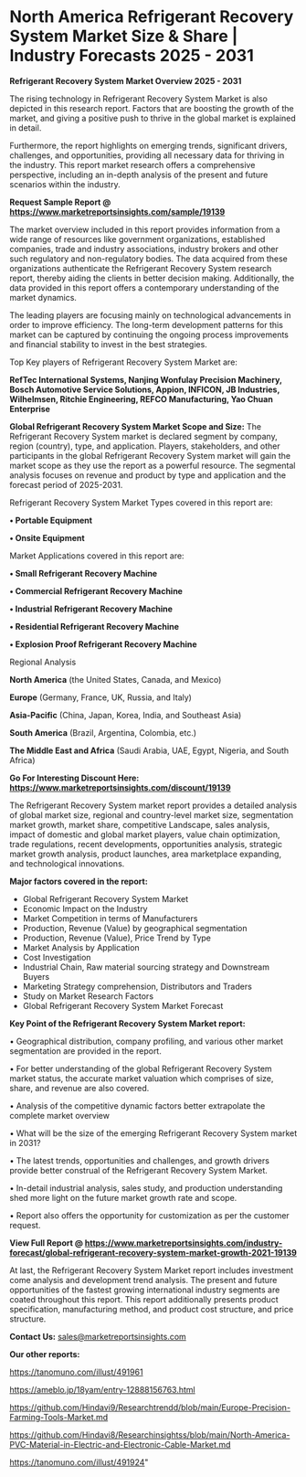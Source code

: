 # North America Refrigerant Recovery System Market Size & Share | Industry Forecasts 2025 - 2031

<Strong> Refrigerant Recovery System Market Overview 2025 - 2031</strong>

The rising technology in Refrigerant Recovery System Market is also depicted in this research report. Factors that are boosting the growth of the market, and giving a positive push to thrive in the global market is explained in detail.

Furthermore, the report highlights on emerging trends, significant drivers, challenges, and opportunities, providing all necessary data for thriving in the industry. This report market research offers a comprehensive perspective, including an in-depth analysis of the present and future scenarios within the industry.

<strong>Request Sample Report @ <a href=https://www.marketreportsinsights.com/sample/19139>https://www.marketreportsinsights.com/sample/19139</a></strong>

The market overview included in this report provides information from a wide range of resources like government organizations, established companies, trade and industry associations, industry brokers and other such regulatory and non-regulatory bodies. The data acquired from these organizations authenticate the Refrigerant Recovery System research report, thereby aiding the clients in better decision making. Additionally, the data provided in this report offers a contemporary understanding of the market dynamics.

The leading players are focusing mainly on technological advancements in order to improve efficiency. The long-term development patterns for this market can be captured by continuing the ongoing process improvements and financial stability to invest in the best strategies.

Top Key players of Refrigerant Recovery System Market are:

<strong>RefTec International Systems, Nanjing Wonfulay Precision Machinery, Bosch Automotive Service Solutions, Appion, INFICON, JB Industries, Wilhelmsen, Ritchie Engineering, REFCO Manufacturing, Yao Chuan Enterprise</strong>

<strong><b>Global Refrigerant Recovery System Market Scope and Size:</b></strong>
The Refrigerant Recovery System market is declared segment by company, region (country), type, and application. Players, stakeholders, and other participants in the global Refrigerant Recovery System market will gain the market scope as they use the report as a powerful resource. The segmental analysis focuses on revenue and product by type and application and the forecast period of 2025-2031.

Refrigerant Recovery System Market Types covered in this report are:

<strong>• Portable Equipment

• Onsite Equipment</strong>

Market Applications covered in this report are:

<strong>• Small Refrigerant Recovery Machine

• Commercial Refrigerant Recovery Machine

• Industrial Refrigerant Recovery Machine

• Residential Refrigerant Recovery Machine

• Explosion Proof Refrigerant Recovery Machine</strong> 

Regional Analysis

<strong>North America</strong> (the United States, Canada, and Mexico)

<strong>Europe</strong> (Germany, France, UK, Russia, and Italy)

<strong>Asia-Pacific</strong> (China, Japan, Korea, India, and Southeast Asia)

<strong>South America</strong> (Brazil, Argentina, Colombia, etc.)

<strong>The Middle East and Africa</strong> (Saudi Arabia, UAE, Egypt, Nigeria, and South Africa)

<strong>Go For Interesting Discount Here: <a href=https://www.marketreportsinsights.com/discount/19139>https://www.marketreportsinsights.com/discount/19139</a></strong>

The Refrigerant Recovery System market report provides a detailed analysis of global market size, regional and country-level market size, segmentation market growth, market share, competitive Landscape, sales analysis, impact of domestic and global market players, value chain optimization, trade regulations, recent developments, opportunities analysis, strategic market growth analysis, product launches, area marketplace expanding, and technological innovations.

<strong><b>Major factors covered in the report:</b></strong>
<ul>
  <li>Global Refrigerant Recovery System Market </li>
  <li>Economic Impact on the Industry</li>
  <li>Market Competition in terms of Manufacturers</li>
  <li>Production, Revenue (Value) by geographical segmentation</li>
  <li>Production, Revenue (Value), Price Trend by Type</li>
  <li>Market Analysis by Application</li>
  <li>Cost Investigation</li>
  <li>Industrial Chain, Raw material sourcing strategy and Downstream Buyers</li>
  <li>Marketing Strategy comprehension, Distributors and Traders</li>
  <li>Study on Market Research Factors</li>
  <li>Global Refrigerant Recovery System Market Forecast</li>
</ul>

<strong><b>Key Point of the Refrigerant Recovery System Market report:</b></strong>

• Geographical distribution, company profiling, and various other market segmentation are provided in the report.

• For better understanding of the global Refrigerant Recovery System market status, the accurate market valuation which comprises of size, share, and revenue are also covered.

• Analysis of the competitive dynamic factors better extrapolate the complete market overview

• What will be the size of the emerging Refrigerant Recovery System market in 2031?

• The latest trends, opportunities and challenges, and growth drivers provide better construal of the Refrigerant Recovery System Market.

• In-detail industrial analysis, sales study, and production understanding shed more light on the future market growth rate and scope.

• Report also offers the opportunity for customization as per the customer request.

<strong><b>View Full Report @ <a href=https://www.marketreportsinsights.com/industry-forecast/global-refrigerant-recovery-system-market-growth-2021-19139>https://www.marketreportsinsights.com/industry-forecast/global-refrigerant-recovery-system-market-growth-2021-19139</a></b></strong>


At last, the Refrigerant Recovery System Market report includes investment come analysis and development trend analysis. The present and future opportunities of the fastest growing international industry segments are coated throughout this report. This report additionally presents product specification, manufacturing method, and product cost structure, and price structure.

<strong>Contact Us:</strong>
sales@marketreportsinsights.com

<strong>Our other reports:</strong>

<a href=https://tanomuno.com/illust/491961>https://tanomuno.com/illust/491961</a>

<a href=https://ameblo.jp/18yam/entry-12888156763.html>https://ameblo.jp/18yam/entry-12888156763.html</a>

<a href=https://github.com/Hindavi9/Researchtrendd/blob/main/Europe-Precision-Farming-Tools-Market.md>https://github.com/Hindavi9/Researchtrendd/blob/main/Europe-Precision-Farming-Tools-Market.md</a>

<a href=https://github.com/Hindavi8/Researchinsightss/blob/main/North-America-PVC-Material-in-Electric-and-Electronic-Cable-Market.md>https://github.com/Hindavi8/Researchinsightss/blob/main/North-America-PVC-Material-in-Electric-and-Electronic-Cable-Market.md</a>

<a href=https://tanomuno.com/illust/491924>https://tanomuno.com/illust/491924</a>"
